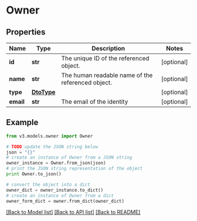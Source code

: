 # Owner


## Properties
Name | Type | Description | Notes
------------ | ------------- | ------------- | -------------
**id** | **str** | The unique ID of the referenced object. | [optional] 
**name** | **str** | The human readable name of the referenced object. | [optional] 
**type** | [**DtoType**](DtoType.md) |  | [optional] 
**email** | **str** | The email of the identity | [optional] 

## Example

```python
from v3.models.owner import Owner

# TODO update the JSON string below
json = "{}"
# create an instance of Owner from a JSON string
owner_instance = Owner.from_json(json)
# print the JSON string representation of the object
print Owner.to_json()

# convert the object into a dict
owner_dict = owner_instance.to_dict()
# create an instance of Owner from a dict
owner_form_dict = owner.from_dict(owner_dict)
```
[[Back to Model list]](../README.md#documentation-for-models) [[Back to API list]](../README.md#documentation-for-api-endpoints) [[Back to README]](../README.md)


